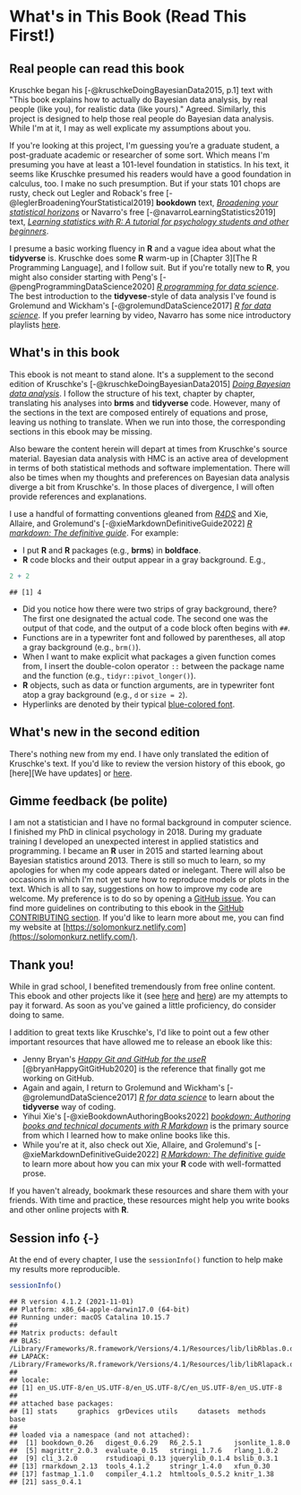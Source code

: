 
# What's in This Book (Read This First!)

## Real people can read this book

Kruschke began his [-@kruschkeDoingBayesianData2015, p.1] text with "This book explains how to actually do Bayesian data analysis, by real people (like you), for realistic data (like yours)." Agreed. Similarly, this project is designed to help those real people do Bayesian data analysis. While I'm at it, I may as well explicate my assumptions about you.

If you're looking at this project, I'm guessing you’re a graduate student, a post-graduate academic or researcher of some sort. Which means I'm presuming you have at least a 101-level foundation in statistics. In his text, it seems like Kruschke presumed his readers would have a good foundation in calculus, too. I make no such presumption. But if your stats 101 chops are rusty, check out Legler and Roback's free [-@leglerBroadeningYourStatistical2019] **bookdown** text, [*Broadening your statistical horizons*](https://bookdown.org/roback/bookdown-bysh/) or Navarro's free [-@navarroLearningStatistics2019] text, [*Learning statistics with R: A tutorial for psychology students and other beginners*](https://learningstatisticswithr.com/).

I presume a basic working fluency in **R** and a vague idea about what the **tidyverse** is. Kruschke does some **R** warm-up in [Chapter 3][The R Programming Language], and I follow suit. But if you're totally new to **R**, you might also consider starting with Peng's [-@pengProgrammingDataScience2020] [*R programming for data science*](https://bookdown.org/rdpeng/rprogdatascience/). The best introduction to the **tidyvese**-style of data analysis I've found is Grolemund and Wickham's [-@grolemundDataScience2017] [*R for data science*](http://r4ds.had.co.nz). If you prefer learning by video, Navarro has some nice introductory playlists [here](https://www.youtube.com/c/DanielleNavarro77/playlists).

## What's in this book

This ebook is not meant to stand alone. It's a supplement to the second edition of Kruschke's [-@kruschkeDoingBayesianData2015] [*Doing Bayesian data analysis*](https://sites.google.com/site/doingbayesiandataanalysis/). I follow the structure of his text, chapter by chapter, translating his analyses into **brms** and **tidyverse** code. However, many of the sections in the text are composed entirely of equations and prose, leaving us nothing to translate. When we run into those, the corresponding sections in this ebook may be missing.

Also beware the content herein will depart at times from Kruschke's source material. Bayesian data analysis with HMC is an active area of development in terms of both statistical methods and software implementation. There will also be times when my thoughts and preferences on Bayesian data analysis diverge a bit from Kruschke's. In those places of divergence, I will often provide references and explanations.

I use a handful of formatting conventions gleaned from [*R4DS*](http://r4ds.had.co.nz/introduction.html#running-r-code) and Xie, Allaire, and Grolemund's [-@xieMarkdownDefinitiveGuide2022] [*R markdown: The definitive guide*](https://bookdown.org/yihui/rmarkdown/software-info.html). For example:

* I put **R** and **R** packages (e.g., **brms**) in **boldface**.
* **R** code blocks and their output appear in a gray background. E.g., 


```r
2 + 2
```

```
## [1] 4
```

* Did you notice how there were two strips of gray background, there? The first one designated the actual code. The second one was the output of that code, and the output of a code block often begins with `##`.
* Functions are in a typewriter font and followed by parentheses, all atop a gray background (e.g., `brm()`).
* When I want to make explicit what packages a given function comes from, I insert the double-colon operator `::` between the package name and the function (e.g., `tidyr::pivot_longer()`).
* **R** objects, such as data or function arguments, are in typewriter font atop a gray background (e.g., `d` or `size = 2`).
* Hyperlinks are denoted by their typical [blue-colored font](https://rmarkdown.rstudio.com/authoring_basics.html).

## What's new in the second edition

There's nothing new from my end. I have only translated the edition of Kruschke's text. If you'd like to review the version history of this ebook, go [here][We have updates] or [here](https://github.com/ASKurz/Doing-Bayesian-Data-Analysis-in-brms-and-the-tidyverse/tags).

## Gimme feedback (be polite)

I am not a statistician and I have no formal background in computer science. I finished my PhD in clinical psychology in 2018. During my graduate training I developed an unexpected interest in applied statistics and programming. I became an **R** user in 2015 and started learning about Bayesian statistics around 2013. There is still so much to learn, so my apologies for when my code appears dated or inelegant. There will also be occasions in which I'm not yet sure how to reproduce models or plots in the text. Which is all to say, suggestions on how to improve my code are welcome. My preference is to do so by opening a [GitHub issue](https://github.com/ASKurz/Doing-Bayesian-Data-Analysis-in-brms-and-the-tidyverse/issues). You can find more guidelines on contributing to this ebook in the [GitHub CONTRIBUTING section](https://github.com/ASKurz/Doing-Bayesian-Data-Analysis-in-brms-and-the-tidyverse/blob/master/CONTRIBUTING.md). If you'd like to learn more about me, you can find my website at [https://solomonkurz.netlify.com](https://solomonkurz.netlify.com/).

## Thank you!

While in grad school, I benefited tremendously from free online content. This ebook and other projects like it (see [here](https://solomonkurz.netlify.app/bookdown/) and [here](https://solomonkurz.netlify.app/post/)) are my attempts to pay it forward. As soon as you've gained a little proficiency, do consider doing to same.

I addition to great texts like Kruschke's, I'd like to point out a few other important resources that have allowed me to release an ebook like this:

* Jenny Bryan's [*Happy Git and GitHub for the useR*](https://happygitwithr.com/) [@bryanHappyGitGitHub2020] is the reference that finally got me working on GitHub.
* Again and again, I return to Grolemund and Wickham's [-@grolemundDataScience2017] [*R for data science*](https://r4ds.had.co.nz) to learn about the **tidyverse** way of coding.
* Yihui Xie's [-@xieBookdownAuthoringBooks2022] [*bookdown: Authoring books and technical documents with R Markdown*](https://bookdown.org/yihui/bookdown/) is the primary source from which I learned how to make online books like this.
* While you're at it, also check out Xie, Allaire, and Grolemund's [-@xieMarkdownDefinitiveGuide2022] [*R Markdown: The definitive guide*](https://bookdown.org/yihui/rmarkdown/) to learn more about how you can mix your **R** code with well-formatted prose.

If you haven't already, bookmark these resources and share them with your friends. With time and practice, these resources might help you write books and other online projects with **R**.

## Session info {-}

At the end of every chapter, I use the `sessionInfo()` function to help make my results more reproducible.


```r
sessionInfo()
```

```
## R version 4.1.2 (2021-11-01)
## Platform: x86_64-apple-darwin17.0 (64-bit)
## Running under: macOS Catalina 10.15.7
## 
## Matrix products: default
## BLAS:   /Library/Frameworks/R.framework/Versions/4.1/Resources/lib/libRblas.0.dylib
## LAPACK: /Library/Frameworks/R.framework/Versions/4.1/Resources/lib/libRlapack.dylib
## 
## locale:
## [1] en_US.UTF-8/en_US.UTF-8/en_US.UTF-8/C/en_US.UTF-8/en_US.UTF-8
## 
## attached base packages:
## [1] stats     graphics  grDevices utils     datasets  methods   base     
## 
## loaded via a namespace (and not attached):
##  [1] bookdown_0.26   digest_0.6.29   R6_2.5.1        jsonlite_1.8.0 
##  [5] magrittr_2.0.3  evaluate_0.15   stringi_1.7.6   rlang_1.0.2    
##  [9] cli_3.2.0       rstudioapi_0.13 jquerylib_0.1.4 bslib_0.3.1    
## [13] rmarkdown_2.13  tools_4.1.2     stringr_1.4.0   xfun_0.30      
## [17] fastmap_1.1.0   compiler_4.1.2  htmltools_0.5.2 knitr_1.38     
## [21] sass_0.4.1
```



